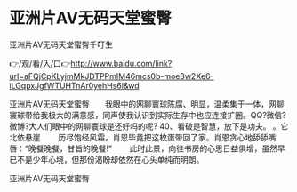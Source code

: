 # 亚洲片AV无码天堂蜜臀
亚洲片AV无码天堂蜜臀千叮生

👉/观/看/入/口👉http://www.baidu.com/link?url=aFQjCpKLyjmMkJDTPPmIM46mcs0b-moe8w2Xe6-iLGqpxJgfWTUHTnAr0yehHs6i&wd

亚洲片AV无码天堂蜜臀　　我眼中的网聊寰球陈腐、明显，温柔集于一体，网聊寰球带给我极大的满意感，同声使我认识到实际生存中也应连接扩圈。QQ?微信?微博?大人们眼中的网聊寰球是还好吗的呢?
	40、看破是智慧，放下是功夫。
。它北依悬崖
　　历尽饱经风霜，肖恩毕竟把这枚蛋带回了家。肖恩贪心地舔舔嘴唇：“晚餐晚餐，甘旨的晚餐!”
　　此时此景，向往书房的心思日益俱增，虽然早已不是少年心境，但那份渴盼却依然在心头单纯而明朗。

亚洲片AV无码天堂蜜臀
